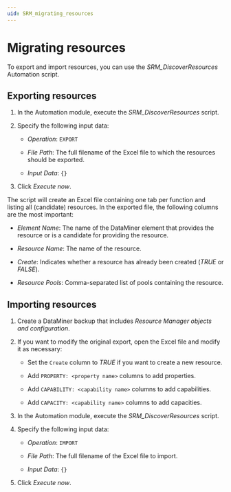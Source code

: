 ```yaml
---
uid: SRM_migrating_resources
---
```


# Migrating resources

To export and import resources, you can use the *SRM_DiscoverResources* Automation script.

## Exporting resources

1. In the Automation module, execute the *SRM_DiscoverResources* script.

1. Specify the following input data:

   - *Operation*: `EXPORT`

   - *File Path*: The full filename of the Excel file to which the resources should be exported.

   - *Input Data*: `{}`

1. Click *Execute now*.

The script will create an Excel file containing one tab per function and listing all (candidate) resources. In the exported file, the following columns are the most important:

- *Element Name*: The name of the DataMiner element that provides the resource or is a candidate for providing the resource.

- *Resource Name*: The name of the resource.

- *Create*: Indicates whether a resource has already been created (*TRUE* or *FALSE*).

- *Resource Pools*: Comma-separated list of pools containing the resource.

## Importing resources

1. Create a DataMiner backup that includes *Resource Manager objects and configuration*.

1. If you want to modify the original export, open the Excel file and modify it as necessary:

   - Set the `Create` column to *TRUE* if you want to create a new resource.

   - Add `PROPERTY: <property name>` columns to add properties.

   - Add `CAPABILITY: <capability name>` columns to add capabilities.

   - Add `CAPACITY: <capability name>` columns to add capacities.

1. In the Automation module, execute the *SRM_DiscoverResources* script.

1. Specify the following input data:

   - *Operation*: `IMPORT`

   - *File Path*: The full filename of the Excel file to import.

   - *Input Data*: `{}`

1. Click *Execute now*.
